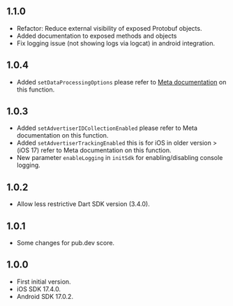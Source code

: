 ## 1.1.0

* Refactor: Reduce external visibility of exposed Protobuf objects.
* Added documentation to exposed methods and objects
* Fix logging issue (not showing logs via logcat) in android integration.

## 1.0.4

* Added `setDataProcessingOptions`  please refer to [Meta documentation](https://developers.facebook.com/docs/app-events/guides/data-processing-options/) on this function.

## 1.0.3

* Added `setAdvertiserIDCollectionEnabled` please refer to Meta documentation on this function.
* Added `setAdvertiserTrackingEnabled` this is for iOS in older version  >(iOS 17) refer to Meta documentation on this function.
* New parameter `enableLogging` in `initSdk` for enabling/disabling console logging.

## 1.0.2

* Allow less restrictive Dart SDK version (3.4.0).

## 1.0.1

* Some changes for pub.dev score.

## 1.0.0

* First initial version.
* iOS SDK 17.4.0.
* Android SDK 17.0.2.
